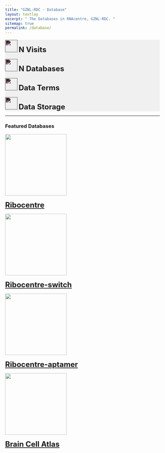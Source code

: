 ```yaml
---
title: "GZNL-RDC - Database"
layout: textlay
excerpt: " The Databases in RNAcentre, GZNL-RDC. "
sitemap: true
permalink: /database/
---
```



<div class="row" style='background-color: #f0f0f0;'>
<div class="col-lg-3 d-flex justify-content-center align-items-center">
<p class="text-center" style='margin-top: 16px;'><img src="{{ site.url }}{{ site.baseurl }}/images/statistics/visit.svg" style='height: 40px; filter: brightness(90%) invert(1);'/>
<b style='font-size:24px;'>N Visits</b></p>
</div><!-- /.col-lg-3 -->

<div class="col-lg-3">
<p class="text-center" style='margin-top: 16px;'><img src="{{ site.url }}{{ site.baseurl }}/images/statistics/database.svg" style='height: 40px; filter: brightness(90%) invert(1);'/>
<b style='font-size:24px;'>N Databases</b></p>
</div><!-- /.col-lg-3 -->

<div class="col-lg-3">
<p class="text-center" style='margin-top: 16px;'><img src="{{ site.url }}{{ site.baseurl }}/images/statistics/document.svg" style='height: 40px; filter: brightness(90%) invert(1);'/>
<b style='font-size:24px;'>Data Terms</b></p>
</div><!-- /.col-lg-3 -->

<div class="col-lg-3">
<p class="text-center" style='margin-top: 16px;'><img src="{{ site.url }}{{ site.baseurl }}/images/statistics/storage.svg" style='height: 40px; filter: brightness(90%) invert(1);'/>
<b style='font-size:24px;'>Data Storage</b></p>
</div><!-- /.col-lg-3 -->
</div><!-- /.row -->

<hr class="featurette-divider">
<!-------------------------------------------------------------------->

<h3><b>Featured Databases</b></h3>
<div class="row">
<div class="col-lg-3 text-center">
<img src="{{ site.url }}{{ site.baseurl }}/images/database/ribozyme.jpg" style='height: 200px;'/>
<p class="text-center" style='margin-top: 16px;'><b style='font-size:24px;'><a href='https://www.ribocentre.org/'>Ribocentre</a></b></p>
</div><!-- /.col-lg-3 -->

<div class="col-lg-3 text-center">
<img src="{{ site.url }}{{ site.baseurl }}/images/database/riboswitch.png" style='height: 200px;'/>
<p class="text-center" style='margin-top: 16px;'><b style='font-size:24px;'><a href='https://riboswitch.ribocentre.org/'>Ribocentre-switch</a></b></p>
</div><!-- /.col-lg-3 -->

<div class="col-lg-3 text-center">
<img src="{{ site.url }}{{ site.baseurl }}/images/database/aptamer.jpg" style='height: 200px;'/>
<p class="text-center" style='margin-top: 16px;'><b style='font-size:24px;'><a href='https://ribocentre-aptamer.github.io/docs/ATP-aptamer/'>Ribocentre-aptamer</a></b></p>
</div><!-- /.col-lg-3 -->

<div class="col-lg-3 text-center">
<img src="{{ site.url }}{{ site.baseurl }}/images/database/brain.jpg" style='height: 200px;'/>
<p class="text-center" style='margin-top: 16px;'><b style='font-size:24px;'><a href='http://braincellatlas.org/'>Brain Cell Atlas</a></b></p>
</div><!-- /.col-lg-3 -->
</div><!-- /.row -->

<br/><br/><br/>

  
 






